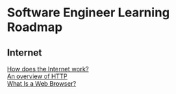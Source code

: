 # Software Engineer Learning Roadmap

## Internet
[How does the Internet work?](https://developer.mozilla.org/en-US/docs/Learn/Common_questions/How_does_the_Internet_work) <br/>
[An overview of HTTP](https://developer.mozilla.org/en-US/docs/Web/HTTP/Overview) <br/>
[What Is a Web Browser?](https://www.avast.com/c-what-is-a-web-browser) <br/>
